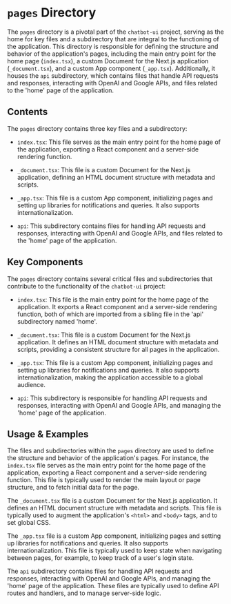 
# `pages` Directory

The `pages` directory is a pivotal part of the `chatbot-ui` project, serving as the home for key files and a subdirectory that are integral to the functioning of the application. This directory is responsible for defining the structure and behavior of the application's pages, including the main entry point for the home page (`index.tsx`), a custom Document for the Next.js application (`_document.tsx`), and a custom App component (`_app.tsx`). Additionally, it houses the `api` subdirectory, which contains files that handle API requests and responses, interacting with OpenAI and Google APIs, and files related to the 'home' page of the application.

## Contents

The `pages` directory contains three key files and a subdirectory:

- `index.tsx`: This file serves as the main entry point for the home page of the application, exporting a React component and a server-side rendering function.

- `_document.tsx`: This file is a custom Document for the Next.js application, defining an HTML document structure with metadata and scripts.

- `_app.tsx`: This file is a custom App component, initializing pages and setting up libraries for notifications and queries. It also supports internationalization.

- `api`: This subdirectory contains files for handling API requests and responses, interacting with OpenAI and Google APIs, and files related to the 'home' page of the application.

## Key Components

The `pages` directory contains several critical files and subdirectories that contribute to the functionality of the `chatbot-ui` project:

- `index.tsx`: This file is the main entry point for the home page of the application. It exports a React component and a server-side rendering function, both of which are imported from a sibling file in the 'api' subdirectory named 'home'.

- `_document.tsx`: This file is a custom Document for the Next.js application. It defines an HTML document structure with metadata and scripts, providing a consistent structure for all pages in the application.

- `_app.tsx`: This file is a custom App component, initializing pages and setting up libraries for notifications and queries. It also supports internationalization, making the application accessible to a global audience.

- `api`: This subdirectory is responsible for handling API requests and responses, interacting with OpenAI and Google APIs, and managing the 'home' page of the application.

## Usage & Examples

The files and subdirectories within the `pages` directory are used to define the structure and behavior of the application's pages. For instance, the `index.tsx` file serves as the main entry point for the home page of the application, exporting a React component and a server-side rendering function. This file is typically used to render the main layout or page structure, and to fetch initial data for the page.

The `_document.tsx` file is a custom Document for the Next.js application. It defines an HTML document structure with metadata and scripts. This file is typically used to augment the application's `<html>` and `<body>` tags, and to set global CSS.

The `_app.tsx` file is a custom App component, initializing pages and setting up libraries for notifications and queries. It also supports internationalization. This file is typically used to keep state when navigating between pages, for example, to keep track of a user's login state.

The `api` subdirectory contains files for handling API requests and responses, interacting with OpenAI and Google APIs, and managing the 'home' page of the application. These files are typically used to define API routes and handlers, and to manage server-side logic.

